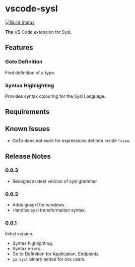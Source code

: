# vscode-sysl

[![Build Status](https://travis-ci.org/anz-bank/vscode-sysl.svg?branch=master)](https://travis-ci.org/anz-bank/vscode-sysl)

**The** VS Code extension for Sysl.

## Features

### Goto Definition

Find definition of a type.

### Syntax Highlighting

Provides syntax colouring for the Sysl Language.

## Requirements

## Known Issues
- GoTo does not work for expressions defined inside `!view`.

## Release Notes

### 0.0.3
- Recognise latest version of sysl grammar

### 0.0.2
- Adds gosysl for windows.
- Handles sysl transformation syntax.

### 0.0.1

Initial version.
- Syntax highlighting.
- Syntax errors.
- Go to Definition for Application, Endpoints.
- `go-sysl` binary added for osx users.
